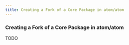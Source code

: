 ```yaml
---
title: Creating a Fork of a Core Package in atom/atom
---
```

### Creating a Fork of a Core Package in atom/atom

TODO
